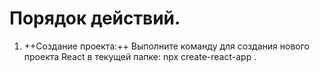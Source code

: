 # Порядок действий.

1. ++Создание проекта:++ Выполните команду для создания нового проекта React в текущей папке:
   npx create-react-app .
